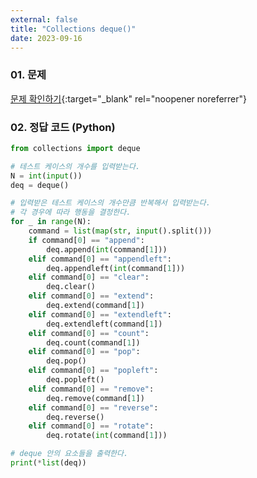 ```yaml
---
external: false
title: "Collections deque()"
date: 2023-09-16
---
```


### 01. 문제

[문제 확인하기](https://www.hackerrank.com/challenges/py-collections-deque/problem?isFullScreen=true){:target="_blank" rel="noopener noreferrer"}

### 02. 정답 코드 (Python)

```Python
from collections import deque

# 테스트 케이스의 개수를 입력받는다.
N = int(input())
deq = deque()

# 입력받은 테스트 케이스의 개수만큼 반복해서 입력받는다.
# 각 경우에 따라 행동을 결정한다.
for _ in range(N):
    command = list(map(str, input().split()))
    if command[0] == "append":
        deq.append(int(command[1]))
    elif command[0] == "appendleft":
        deq.appendleft(int(command[1]))
    elif command[0] == "clear":
        deq.clear()
    elif command[0] == "extend":
        deq.extend(command[1])
    elif command[0] == "extendleft":
        deq.extendleft(command[1])
    elif command[0] == "count":
        deq.count(command[1])
    elif command[0] == "pop":
        deq.pop()
    elif command[0] == "popleft":
        deq.popleft()
    elif command[0] == "remove":
        deq.remove(command[1])
    elif command[0] == "reverse":
        deq.reverse()
    elif command[0] == "rotate":
        deq.rotate(int(command[1]))

# deque 안의 요소들을 출력한다.
print(*list(deq))
```
